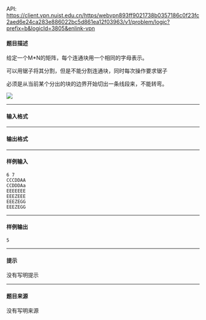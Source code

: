 API: https://client.vpn.nuist.edu.cn/https/webvpn893ff9021738b0357186c0f23fc2aed6e24ca283e886022bc5d861ea12f03963/v1/problem/logic?prefix=b&logicId=3805&enlink-vpn

#### 题目描述

给定一个M\*N的矩阵，每个连通块用一个相同的字母表示。

可以用锯子将其分割，但是不能分割连通块，同时每次操作要求锯子

必须是从当前某个分出的块的边界开始切出一条线段来，不能转弯。

![](../file/3805_0.png)

---

#### 输入格式

---

#### 输出格式

---

#### 样例输入
```
6 7
CCCDDAA
CCDDDAa
EEEEEEE
EEEZEEE
EEEZEGG
EEEZEGG
```

---

#### 样例输出
```
5

```

---

#### 提示

没有写明提示

---

#### 题目来源

没有写明来源